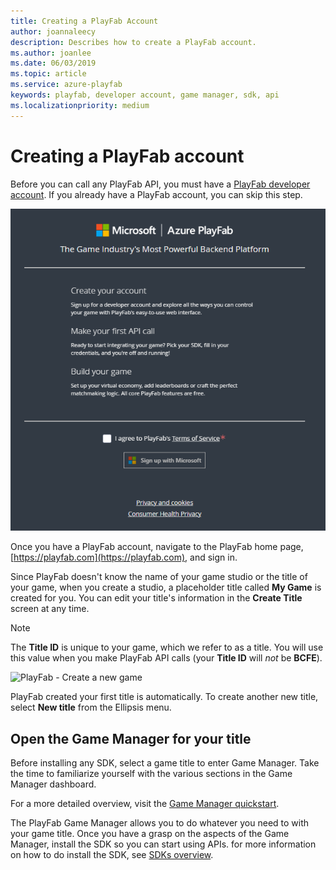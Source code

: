 ```yaml
---
title: Creating a PlayFab Account
author: joannaleecy
description: Describes how to create a PlayFab account.
ms.author: joanlee
ms.date: 06/03/2019
ms.topic: article
ms.service: azure-playfab
keywords: playfab, developer account, game manager, sdk, api
ms.localizationpriority: medium
---
```


# Creating a PlayFab account

Before you can call any PlayFab API, you must have a [PlayFab developer account](https://developer.playfab.com/en-us/sign-up). If you already have a PlayFab account, you can skip this step.

![PlayFab - Create your account](media/quickstart/playfab-create-new-account.png)

Once you have a PlayFab account, navigate to the PlayFab home page, [https://playfab.com](https://playfab.com), and sign in.

Since PlayFab doesn't know the name of your game studio or the title of your game, when you create a studio, a placeholder title called **My Game** is created for you. You can edit your title's information in the **Create Title** screen at any time.

> [!NOTE]
> The **Title ID** is unique to your game, which we refer to as a title. You will use this value when you make PlayFab API calls (your **Title ID** will *not* be **BCFE**).

![PlayFab - Create a new game](media/quickstart/playfab-create-new-game.png)

PlayFab created your first title is automatically. To create another new title, select **New title** from the Ellipsis menu.

## Open the Game Manager for your title

Before installing any SDK, select a game title to enter Game Manager. Take the time to familiarize yourself with the various sections in the Game Manager dashboard.

For a more detailed overview, visit the [Game Manager quickstart](quickstart.md).

The PlayFab Game Manager allows you to do whatever you need to with your game title. Once you have a grasp on the aspects of the Game Manager, install the SDK so you can start using APIs. for more information on how to do install the SDK, see [SDKs overview](../sdks/sdk-overview.md).
